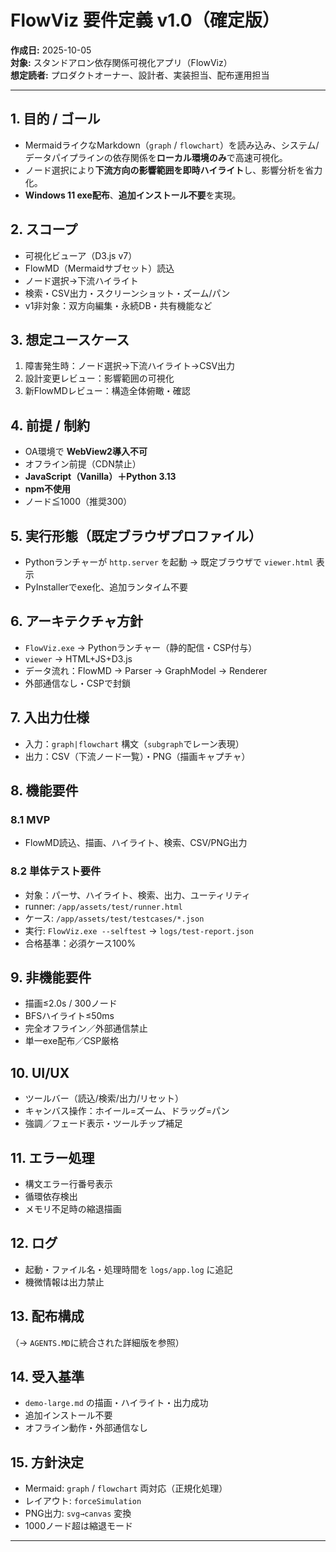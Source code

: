 # FlowViz 要件定義 v1.0（確定版）

**作成日:** 2025-10-05  
**対象:** スタンドアロン依存関係可視化アプリ（FlowViz）  
**想定読者:** プロダクトオーナー、設計者、実装担当、配布運用担当

---

## 1. 目的 / ゴール
- MermaidライクなMarkdown（`graph` / `flowchart`）を読み込み、システム/データパイプラインの依存関係を**ローカル環境のみ**で高速可視化。
- ノード選択により**下流方向の影響範囲を即時ハイライト**し、影響分析を省力化。
- **Windows 11 exe配布**、**追加インストール不要**を実現。

## 2. スコープ
- 可視化ビューア（D3.js v7）
- FlowMD（Mermaidサブセット）読込
- ノード選択→下流ハイライト
- 検索・CSV出力・スクリーンショット・ズーム/パン
- v1非対象：双方向編集・永続DB・共有機能など

## 3. 想定ユースケース
1. 障害発生時：ノード選択→下流ハイライト→CSV出力
2. 設計変更レビュー：影響範囲の可視化
3. 新FlowMDレビュー：構造全体俯瞰・確認

## 4. 前提 / 制約
- OA環境で **WebView2導入不可**  
- オフライン前提（CDN禁止）  
- **JavaScript（Vanilla）＋Python 3.13**  
- **npm不使用**  
- ノード≦1000（推奨300）

## 5. 実行形態（既定ブラウザプロファイル）
- Pythonランチャーが `http.server` を起動 → 既定ブラウザで `viewer.html` 表示
- PyInstallerでexe化、追加ランタイム不要

## 6. アーキテクチャ方針
- `FlowViz.exe` → Pythonランチャー（静的配信・CSP付与）
- `viewer` → HTML+JS+D3.js
- データ流れ：FlowMD → Parser → GraphModel → Renderer
- 外部通信なし・CSPで封鎖

## 7. 入出力仕様
- 入力：`graph|flowchart` 構文（`subgraph`でレーン表現）
- 出力：CSV（下流ノード一覧）・PNG（描画キャプチャ）

## 8. 機能要件
### 8.1 MVP
- FlowMD読込、描画、ハイライト、検索、CSV/PNG出力
### 8.2 単体テスト要件
- 対象：パーサ、ハイライト、検索、出力、ユーティリティ  
- runner: `/app/assets/test/runner.html`  
- ケース: `/app/assets/test/testcases/*.json`  
- 実行: `FlowViz.exe --selftest` → `logs/test-report.json`
- 合格基準：必須ケース100%

## 9. 非機能要件
- 描画≤2.0s / 300ノード  
- BFSハイライト≤50ms  
- 完全オフライン／外部通信禁止  
- 単一exe配布／CSP厳格

## 10. UI/UX
- ツールバー（読込/検索/出力/リセット）
- キャンバス操作：ホイール=ズーム、ドラッグ=パン
- 強調／フェード表示・ツールチップ補足

## 11. エラー処理
- 構文エラー行番号表示
- 循環依存検出
- メモリ不足時の縮退描画

## 12. ログ
- 起動・ファイル名・処理時間を `logs/app.log` に追記  
- 機微情報は出力禁止

## 13. 配布構成
（→ `AGENTS.MD`に統合された詳細版を参照）

## 14. 受入基準
- `demo-large.md` の描画・ハイライト・出力成功
- 追加インストール不要
- オフライン動作・外部通信なし

## 15. 方針決定
- Mermaid: `graph` / `flowchart` 両対応（正規化処理）  
- レイアウト: `forceSimulation`  
- PNG出力: `svg→canvas` 変換  
- 1000ノード超は縮退モード

---
